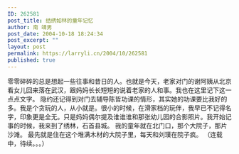 ```yaml
---
ID: 262581
post_title: 结绣如林的童年记忆
author: 南 靖男
post_date: 2004-10-18 18:24:34
post_excerpt: ""
layout: post
permalink: https://larryli.cn/2004/10/262581
published: true
---
```

零零碎碎的总是想起一些往事和昔日的人。也就是今天，老家对门的谢阿姨从北京看女儿回来落在武汉，跟妈妈长长短短的说着老家的人和事。我也在这里记下这一点点文字。
隐约还记得到对门去辅导陈哲功课的情形，其实她的功课要比我好的多。我是个贪玩的人，从小就是。很小的时候，在滑家档的玩伴，我早已不记得名字，印象更是全无。只是妈妈偶尔提及谁谁谁和那张幼儿园的合影照片。我开始记事的时候，我来到了绣林，石首县城。
我的童年就在北门口，那个大院子，那片沙滩。
最先就是住在这个堆满木材的大院子里，每天和刘璞在院子疯。
（连载中，待续。。。）